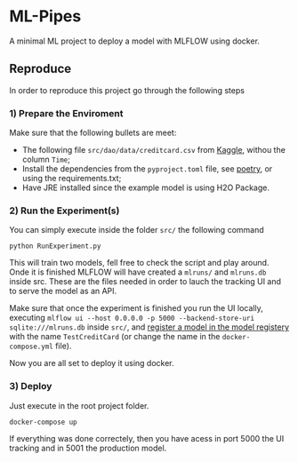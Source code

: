 # ML-Pipes

A minimal ML project to deploy a model with MLFLOW using docker. 

## Reproduce

In order to reproduce this project go through the following steps

### 1) Prepare the Enviroment

Make sure that the following bullets are meet:

- The following file `src/dao/data/creditcard.csv` from [Kaggle](https://www.kaggle.com/mlg-ulb/creditcardfraud), withou the column `Time`;
- Install the dependencies from the `pyproject.toml` file, see [poetry](https://python-poetry.org/), or using the requirements.txt;
- Have JRE installed since the example model is using H2O Package.

### 2) Run the Experiment(s)

You can simply execute inside the folder `src/` the following command
```
python RunExperiment.py
```
This will train two models, fell free to check the script and play around. Onde it is finished MLFLOW will have created a `mlruns/` and `mlruns.db` inside src. These are the files needed in order to lauch the tracking UI and to serve the model as an API. 

Make sure that once the experiment is finished you run the UI locally, executing `mlflow ui --host 0.0.0.0 -p 5000 --backend-store-uri sqlite:///mlruns.db` inside `src/`, and [register a model in the model registery](https://www.mlflow.org/docs/latest/model-registry.html#ui-workflow) with the name `TestCreditCard` (or change the name in the `docker-compose.yml` file). 

Now you are all set to deploy it using docker.

### 3) Deploy

Just execute in the root project folder. 
```
docker-compose up
```

If everything was done correctely, then you have acess in port 5000 the UI tracking and in 5001 the production model.
